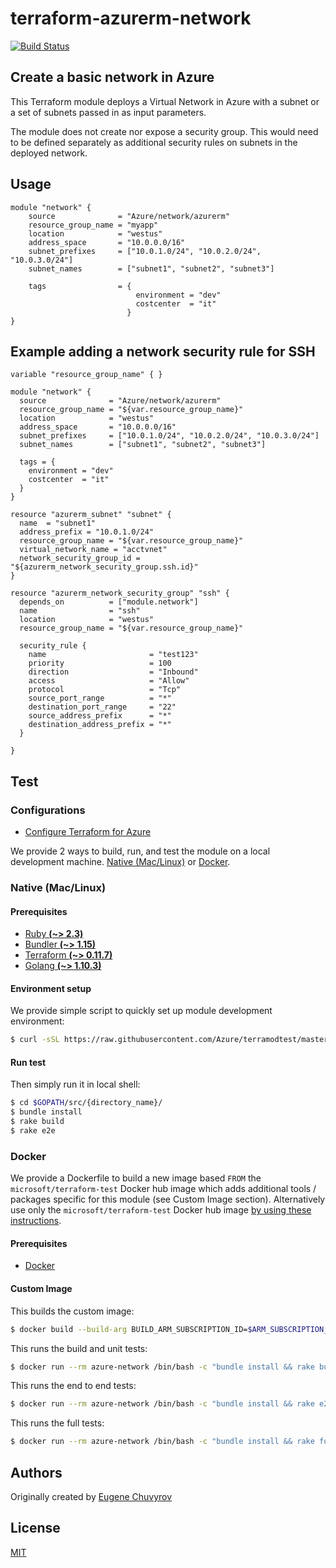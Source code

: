# terraform-azurerm-network

[![Build Status](https://travis-ci.org/Azure/terraform-azurerm-network.svg?branch=master)](https://travis-ci.org/Azure/terraform-azurerm-network)

## Create a basic network in Azure

This Terraform module deploys a Virtual Network in Azure with a subnet or a set of subnets passed in as input parameters.

The module does not create nor expose a security group. This would need to be defined separately as additional security rules on subnets in the deployed network.

## Usage

```hcl
module "network" {
    source              = "Azure/network/azurerm"
    resource_group_name = "myapp"
    location            = "westus"
    address_space       = "10.0.0.0/16"
    subnet_prefixes     = ["10.0.1.0/24", "10.0.2.0/24", "10.0.3.0/24"]
    subnet_names        = ["subnet1", "subnet2", "subnet3"]

    tags                = {
                            environment = "dev"
                            costcenter  = "it"
                          }
}

```

## Example adding a network security rule for SSH

```hcl
variable "resource_group_name" { }

module "network" {
  source              = "Azure/network/azurerm"
  resource_group_name = "${var.resource_group_name}"
  location            = "westus"
  address_space       = "10.0.0.0/16"
  subnet_prefixes     = ["10.0.1.0/24", "10.0.2.0/24", "10.0.3.0/24"]
  subnet_names        = ["subnet1", "subnet2", "subnet3"]

  tags = {
    environment = "dev"
    costcenter  = "it"
  }
}

resource "azurerm_subnet" "subnet" {
  name  = "subnet1"
  address_prefix = "10.0.1.0/24"
  resource_group_name = "${var.resource_group_name}"
  virtual_network_name = "acctvnet"
  network_security_group_id = "${azurerm_network_security_group.ssh.id}"
}

resource "azurerm_network_security_group" "ssh" {
  depends_on          = ["module.network"]
  name                = "ssh"
  location            = "westus"
  resource_group_name = "${var.resource_group_name}"

  security_rule {
    name                       = "test123"
    priority                   = 100
    direction                  = "Inbound"
    access                     = "Allow"
    protocol                   = "Tcp"
    source_port_range          = "*"
    destination_port_range     = "22"
    source_address_prefix      = "*"
    destination_address_prefix = "*"
  }

}
```

## Test

### Configurations

- [Configure Terraform for Azure](https://docs.microsoft.com/en-us/azure/virtual-machines/linux/terraform-install-configure)

We provide 2 ways to build, run, and test the module on a local development machine.  [Native (Mac/Linux)](#native-maclinux) or [Docker](#docker).

### Native (Mac/Linux)

#### Prerequisites

- [Ruby **(~> 2.3)**](https://www.ruby-lang.org/en/downloads/)
- [Bundler **(~> 1.15)**](https://bundler.io/)
- [Terraform **(~> 0.11.7)**](https://www.terraform.io/downloads.html)
- [Golang **(~> 1.10.3)**](https://golang.org/dl/)

#### Environment setup

We provide simple script to quickly set up module development environment:

```sh
$ curl -sSL https://raw.githubusercontent.com/Azure/terramodtest/master/tool/env_setup.sh | sudo bash
```

#### Run test

Then simply run it in local shell:

```sh
$ cd $GOPATH/src/{directory_name}/
$ bundle install
$ rake build
$ rake e2e
```

### Docker

We provide a Dockerfile to build a new image based `FROM` the `microsoft/terraform-test` Docker hub image which adds additional tools / packages specific for this module (see Custom Image section).  Alternatively use only the `microsoft/terraform-test` Docker hub image [by using these instructions](https://github.com/Azure/terraform-test).

#### Prerequisites

- [Docker](https://www.docker.com/community-edition#/download)

#### Custom Image

This builds the custom image:

```sh
$ docker build --build-arg BUILD_ARM_SUBSCRIPTION_ID=$ARM_SUBSCRIPTION_ID --build-arg BUILD_ARM_CLIENT_ID=$ARM_CLIENT_ID --build-arg BUILD_ARM_CLIENT_SECRET=$ARM_CLIENT_SECRET --build-arg BUILD_ARM_TENANT_ID=$ARM_TENANT_ID -t azure-network .
```

This runs the build and unit tests:

```sh
$ docker run --rm azure-network /bin/bash -c "bundle install && rake build"
```

This runs the end to end tests:

```sh
$ docker run --rm azure-network /bin/bash -c "bundle install && rake e2e"
```

This runs the full tests:

```sh
$ docker run --rm azure-network /bin/bash -c "bundle install && rake full"
```

## Authors

Originally created by [Eugene Chuvyrov](http://github.com/echuvyrov)

## License

[MIT](LICENSE)
